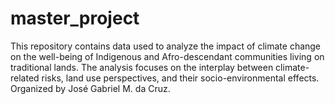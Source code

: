 # master_project
 This repository contains data used to analyze the impact of climate change on the well-being of Indigenous and Afro-descendant communities living on traditional lands. The analysis focuses on the interplay between climate-related risks, land use perspectives, and their socio-environmental effects. Organized by José Gabriel M. da Cruz.
